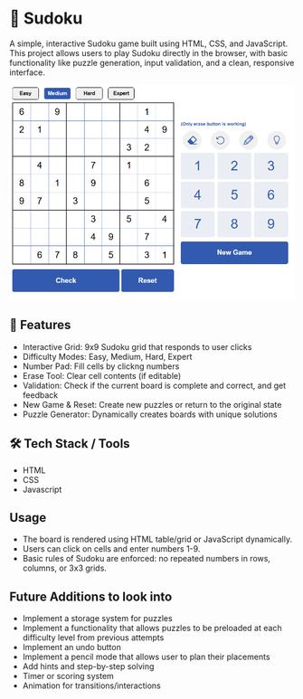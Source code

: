 # 🧩 Sudoku

A simple, interactive Sudoku game built using HTML, CSS, and JavaScript. This project allows users to play Sudoku directly in the browser, with basic functionality like puzzle generation, input validation, and a clean, responsive interface.

<p> <img src="images/screenshot.png" alt="Sudoku Board Screenshot" width="600px"></p>

## 🚀 Features
- Interactive Grid: 9x9 Sudoku grid that responds to user clicks
- Difficulty Modes: Easy, Medium, Hard, Expert
- Number Pad: Fill cells by clickng numbers
- Erase Tool: Clear cell contents (if editable)
- Validation: Check if the current board is complete and correct, and get feedback
- New Game & Reset: Create new puzzles or return to the original state
- Puzzle Generator: Dynamically creates boards with unique solutions

## 🛠️ Tech Stack / Tools

- HTML
- CSS 
- Javascript

## Usage

- The board is rendered using HTML table/grid or JavaScript dynamically.
- Users can click on cells and enter numbers 1-9.
- Basic rules of Sudoku are enforced: no repeated numbers in rows, columns, or 3x3 grids.

## Future Additions to look into
- Implement a storage system for puzzles
- Implement a functionality that allows puzzles to be preloaded at each difficulty level from previous attempts
- Implement an undo button
- Implement a pencil mode that allows user to plan their placements
- Add hints and step-by-step solving
- Timer or scoring system
- Animation for transitions/interactions
